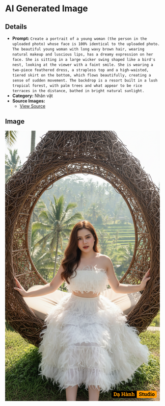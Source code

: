 # AI Generated Image

## Details
- **Prompt:** `Create a portrait of a young woman (the person in the uploaded photo) whose face is 100% identical to the uploaded photo. The beautiful young woman with long wavy brown hair, wearing natural makeup and luscious lips, has a dreamy expression on her face. She is sitting in a large wicker swing shaped like a bird's nest, looking at the viewer with a faint smile. She is wearing a two-piece feathered dress, a strapless top and a high-waisted, tiered skirt on the bottom, which flows beautifully, creating a sense of sudden movement. The backdrop is a resort built in a lush tropical forest, with palm trees and what appear to be rice terraces in the distance, bathed in bright natural sunlight.`
- **Category:** Nhân vật
- **Source Images:**
  - [View Source](https://raw.githubusercontent.com/lenzcomvth/ImageLibrary/main/Female.png)

## Image
![AI Generated Image](./image-2025-10-07T16-24-16-538Z-izetl.png)